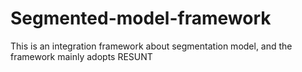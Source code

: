# Segmented-model-framework
This is an integration framework about segmentation model, and the framework mainly adopts RESUNT

